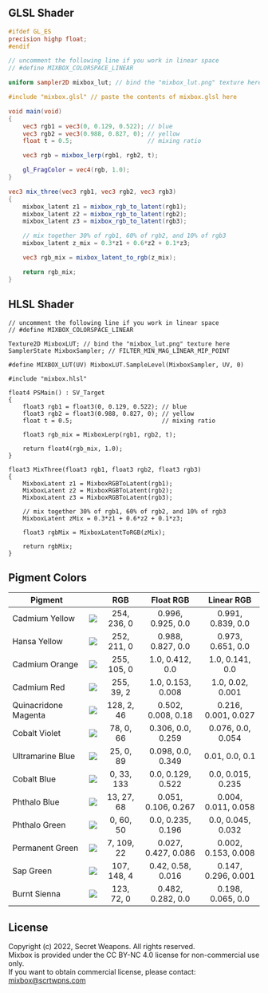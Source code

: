 ## GLSL Shader
```glsl
#ifdef GL_ES
precision highp float;
#endif

// uncomment the following line if you work in linear space
// #define MIXBOX_COLORSPACE_LINEAR

uniform sampler2D mixbox_lut; // bind the "mixbox_lut.png" texture here

#include "mixbox.glsl" // paste the contents of mixbox.glsl here

void main(void)
{
    vec3 rgb1 = vec3(0, 0.129, 0.522); // blue
    vec3 rgb2 = vec3(0.988, 0.827, 0); // yellow
    float t = 0.5;                     // mixing ratio

    vec3 rgb = mixbox_lerp(rgb1, rgb2, t);

    gl_FragColor = vec4(rgb, 1.0);
}
```
```glsl
vec3 mix_three(vec3 rgb1, vec3 rgb2, vec3 rgb3)
{
    mixbox_latent z1 = mixbox_rgb_to_latent(rgb1);
    mixbox_latent z2 = mixbox_rgb_to_latent(rgb2);
    mixbox_latent z3 = mixbox_rgb_to_latent(rgb3);

    // mix together 30% of rgb1, 60% of rgb2, and 10% of rgb3
    mixbox_latent z_mix = 0.3*z1 + 0.6*z2 + 0.1*z3;

    vec3 rgb_mix = mixbox_latent_to_rgb(z_mix);

    return rgb_mix;
}
```

## HLSL Shader
```hlsl
// uncomment the following line if you work in linear space
// #define MIXBOX_COLORSPACE_LINEAR

Texture2D MixboxLUT; // bind the "mixbox_lut.png" texture here
SamplerState MixboxSampler; // FILTER_MIN_MAG_LINEAR_MIP_POINT

#define MIXBOX_LUT(UV) MixboxLUT.SampleLevel(MixboxSampler, UV, 0)

#include "mixbox.hlsl"

float4 PSMain() : SV_Target
{
    float3 rgb1 = float3(0, 0.129, 0.522); // blue
    float3 rgb2 = float3(0.988, 0.827, 0); // yellow
    float t = 0.5;                         // mixing ratio

    float3 rgb_mix = MixboxLerp(rgb1, rgb2, t);

    return float4(rgb_mix, 1.0);
}
```
```hlsl
float3 MixThree(float3 rgb1, float3 rgb2, float3 rgb3)
{
    MixboxLatent z1 = MixboxRGBToLatent(rgb1);
    MixboxLatent z2 = MixboxRGBToLatent(rgb2);
    MixboxLatent z3 = MixboxRGBToLatent(rgb3);

    // mix together 30% of rgb1, 60% of rgb2, and 10% of rgb3
    MixboxLatent zMix = 0.3*z1 + 0.6*z2 + 0.1*z3;

    float3 rgbMix = MixboxLatentToRGB(zMix);

    return rgbMix;
}
```

## Pigment Colors
| Pigment |  | RGB | Float RGB | Linear RGB |
| --- | --- |:----:|:----:|:----:|
| Cadmium Yellow | <img src="https://scrtwpns.com/mixbox/pigments/cadmium_yellow.png"/> | 254, 236, 0  | 0.996, 0.925, 0.0 | 0.991, 0.839, 0.0 |
| Hansa Yellow | <img src="https://scrtwpns.com/mixbox/pigments/hansa_yellow.png"/> | 252, 211, 0  | 0.988, 0.827, 0.0 | 0.973, 0.651, 0.0 |
| Cadmium Orange | <img src="https://scrtwpns.com/mixbox/pigments/cadmium_orange.png"/> | 255, 105, 0  | 1.0, 0.412, 0.0 | 1.0, 0.141, 0.0 |
| Cadmium Red | <img src="https://scrtwpns.com/mixbox/pigments/cadmium_red.png"/> | 255, 39, 2  | 1.0, 0.153, 0.008 | 1.0, 0.02, 0.001 |
| Quinacridone Magenta | <img src="https://scrtwpns.com/mixbox/pigments/quinacridone_magenta.png"/> | 128, 2, 46  | 0.502, 0.008, 0.18 | 0.216, 0.001, 0.027 |
| Cobalt Violet | <img src="https://scrtwpns.com/mixbox/pigments/cobalt_violet.png"/> | 78, 0, 66  | 0.306, 0.0, 0.259 | 0.076, 0.0, 0.054 |
| Ultramarine Blue | <img src="https://scrtwpns.com/mixbox/pigments/ultramarine_blue.png"/> | 25, 0, 89  | 0.098, 0.0, 0.349 | 0.01, 0.0, 0.1 |
| Cobalt Blue | <img src="https://scrtwpns.com/mixbox/pigments/cobalt_blue.png"/> | 0, 33, 133  | 0.0, 0.129, 0.522 | 0.0, 0.015, 0.235 |
| Phthalo Blue | <img src="https://scrtwpns.com/mixbox/pigments/phthalo_blue.png"/> | 13, 27, 68  | 0.051, 0.106, 0.267 | 0.004, 0.011, 0.058 |
| Phthalo Green | <img src="https://scrtwpns.com/mixbox/pigments/phthalo_green.png"/> | 0, 60, 50  | 0.0, 0.235, 0.196 | 0.0, 0.045, 0.032 |
| Permanent Green | <img src="https://scrtwpns.com/mixbox/pigments/permanent_green.png"/> | 7, 109, 22  | 0.027, 0.427, 0.086 | 0.002, 0.153, 0.008 |
| Sap Green | <img src="https://scrtwpns.com/mixbox/pigments/sap_green.png"/> | 107, 148, 4  | 0.42, 0.58, 0.016 | 0.147, 0.296, 0.001 |
| Burnt Sienna | <img src="https://scrtwpns.com/mixbox/pigments/burnt_sienna.png"/> | 123, 72, 0  | 0.482, 0.282, 0.0 | 0.198, 0.065, 0.0 |

## License
Copyright (c) 2022, Secret Weapons. All rights reserved.<br>
Mixbox is provided under the CC BY-NC 4.0 license for non-commercial use only.<br>
If you want to obtain commercial license, please contact: mixbox@scrtwpns.com
